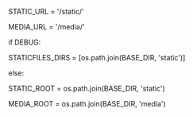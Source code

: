 STATIC_URL = '/static/'

MEDIA_URL = '/media/'

  

if DEBUG:

  STATICFILES_DIRS = [os.path.join(BASE_DIR, 'static')]

else:

  STATIC_ROOT = os.path.join(BASE_DIR, 'static')

  

MEDIA_ROOT = os.path.join(BASE_DIR, 'media')
